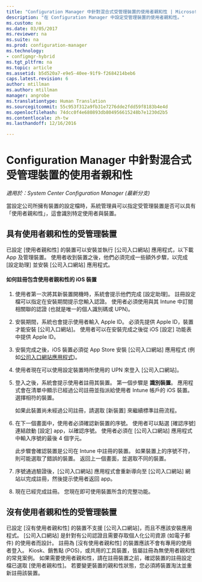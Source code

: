 ```yaml
---
title: "Configuration Manager 中針對混合式受管理裝置的使用者親和性 | Microsoft Docs"
description: "在 Configuration Manager 中設定受管理裝置的使用者親和性。"
ms.custom: na
ms.date: 03/05/2017
ms.reviewer: na
ms.suite: na
ms.prod: configuration-manager
ms.technology:
- configmgr-hybrid
ms.tgt_pltfrm: na
ms.topic: article
ms.assetid: b5d520a7-e9e5-40ee-91f9-f2684214beb6
caps.latest.revision: 6
author: mtillman
ms.author: mtillman
manager: angrobe
ms.translationtype: Human Translation
ms.sourcegitcommit: 55c953f312a9fb31e7276dde2fdd59f8183b4e4d
ms.openlocfilehash: 74dcc0f4e680893db804956615248b7e1230d2b5
ms.contentlocale: zh-tw
ms.lasthandoff: 12/16/2016

---
```

# <a name="user-affinity-for-hybrid-managed-devices-in-configuration-manager"></a>Configuration Manager 中針對混合式受管理裝置的使用者親和性

*適用於：System Center Configuration Manager (最新分支)*

當設定公司所擁有裝置的設定檔時，系統管理員可以指定受管理裝置是否可以具有「使用者親和性」，這會識別特定使用者與裝置。  

##  <a name="BKMK_iOSCP"></a> 具有使用者親和性的受管理裝置  
 已設定 [使用者親和性] 的裝置可以安裝並執行 [公司入口網站] 應用程式，以下載 App 及管理裝置。 使用者收到裝置之後，他們必須完成一些額外步驟，以完成 [設定助理] 並安裝 [公司入口網站] 應用程式。  

#### <a name="how-to-enroll-ios-devices-with-user-affinity"></a>如何註冊包含使用者親和性的 iOS 裝置  

1.  使用者第一次將其新裝置開機時，系統會提示他們完成 [設定助理]。 註冊設定檔可以指定在安裝期間提示您輸入認證。 使用者必須使用與其 Intune 中訂閱相關聯的認證 (也就是唯一的個人識別碼或 UPN)。  

2.  安裝期間，系統也會提示使用者輸入 Apple ID。 必須先提供 Apple ID，裝置才能安裝 [公司入口網站]。 使用者可以在安裝完成之後從 iOS [設定] 功能表中提供 Apple ID。  

3.  安裝完成之後，iOS 裝置必須從 App Store 安裝 [公司入口網站] 應用程式 (例如[公司入口網站應用程式](https://itunes.apple.com/us/app/id719171358))。  

4.  使用者現在可以使用設定裝置時所使用的 UPN 來登入 [公司入口網站]。  

5.  登入之後，系統會提示使用者註冊其裝置。 第一個步驟是 **識別裝置**。 應用程式會在清單中顯示已經過公司註冊並指派給使用者 Intune 帳戶的 iOS 裝置。 選擇相符的裝置。  

     如果此裝置尚未經過公司註冊，請選取 [新裝置] 來繼續標準註冊流程。  

6.  在下一個畫面中，使用者必須確認新裝置的序號。 使用者可以點選 [確認序號] 連結啟動 [設定] app，以確認序號。 使用者必須在 [公司入口網站] 應用程式中輸入序號的最後 4 個字元。  

     此步驟會確認裝置是公司在 Intune 中註冊的裝置。 如果裝置上的序號不符，則可能選取了錯誤的裝置。 返回上一個畫面，並選取不同的裝置。  

7.  序號通過驗證後，[公司入口網站] 應用程式會重新導向至 [公司入口網站] 網站以完成註冊，然後提示使用者返回 app。  

8.  現在已經完成註冊。 您現在即可使用裝置所含的完整功能。  

##  <a name="BKMK_noUA"></a> 沒有使用者親和性的受管理裝置  
 已設定 [沒有使用者親和性] 的裝置不支援 [公司入口網站]，而且不應該安裝應用程式。 [公司入口網站] 是針對有公司認證且需要存取個人化公司資源 (如電子郵件) 的使用者而設計。 註冊為 [沒有使用者親和性] 的裝置應該不會有專用的使用者登入。 Kiosk、銷售點 (POS)，或共用的工具裝置，皆屬註冊為無使用者親和性的常見案例。 如果需要使用者親和性，請在註冊裝置之前，確認裝置的註冊設定檔已選取 [使用者親和性]。 若要變更裝置的親和性狀態，您必須將裝置淘汰並重新註冊該裝置。


